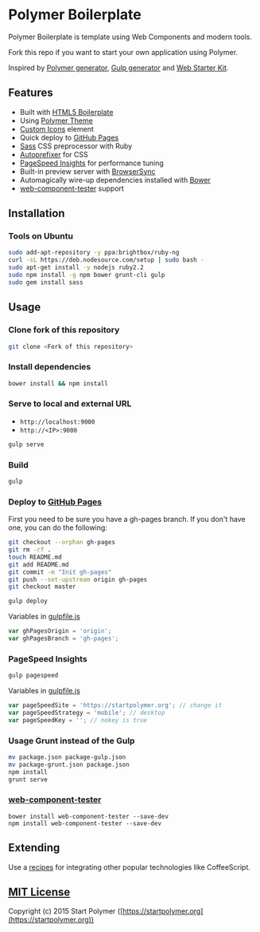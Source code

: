 # Polymer Boilerplate

Polymer Boilerplate is template using Web Components and modern tools.

Fork this repo if you want to start your own application using Polymer.

Inspired by [Polymer generator](https://github.com/yeoman/generator-polymer),
[Gulp generator](https://github.com/yeoman/generator-gulp-webapp) and
[Web Starter Kit](https://github.com/google/web-starter-kit).

## Features

- Built with [HTML5 Boilerplate](https://html5boilerplate.com)
- Using [Polymer Theme](https://github.com/StartPolymer/polymer-theme)
- [Custom Icons](https://github.com/StartPolymer/polymer-boilerplate/blob/master/app/elements/custom-icons/custom-icons.html) element
- Quick deploy to [GitHub Pages](https://pages.github.com)
- [Sass](http://sass-lang.com) CSS preprocessor with Ruby
- [Autoprefixer](https://github.com/postcss/autoprefixer) for CSS
- [PageSpeed Insights](https://developers.google.com/speed/docs/insights/about) for performance tuning
- Built-in preview server with [BrowserSync](http://www.browsersync.io)
- Automagically wire-up dependencies installed with [Bower](http://bower.io)
- [web-component-tester](https://github.com/Polymer/web-component-tester) support

## Installation

### Tools on Ubuntu

```sh
sudo add-apt-repository -y ppa:brightbox/ruby-ng
curl -sL https://deb.nodesource.com/setup | sudo bash -
sudo apt-get install -y nodejs ruby2.2
sudo npm install -g npm bower grunt-cli gulp
sudo gem install sass
```

## Usage

### Clone fork of this repository

```sh
git clone <Fork of this repository>
```

### Install dependencies

```sh
bower install && npm install
```

### Serve to local and external URL

- `http://localhost:9000`
- `http://<IP>:9000`

```sh
gulp serve
```

### Build

```sh
gulp
```

### Deploy to [GitHub Pages](https://pages.github.com)

First you need to be sure you have a gh-pages branch. If you don't have one, you can do the following:

```sh
git checkout --orphan gh-pages
git rm -rf .
touch README.md
git add README.md
git commit -m "Init gh-pages"
git push --set-upstream origin gh-pages
git checkout master
```

```sh
gulp deploy
```

Variables in [gulpfile.js](https://github.com/StartPolymer/polymer-boilerplate/blob/master/gulpfile.js)

```javascript
var ghPagesOrigin = 'origin';
var ghPagesBranch = 'gh-pages';
```

### PageSpeed Insights

```sh
gulp pagespeed
```

Variables in [gulpfile.js](https://github.com/StartPolymer/polymer-boilerplate/blob/master/gulpfile.js)

```javascript
var pageSpeedSite = 'https://startpolymer.org'; // change it
var pageSpeedStrategy = 'mobile'; // desktop
var pageSpeedKey = ''; // nokey is true
```

### Usage Grunt instead of the Gulp

```sh
mv package.json package-gulp.json
mv package-grunt.json package.json
npm install
grunt serve
```

### [web-component-tester](https://github.com/Polymer/web-component-tester)

```
bower install web-component-tester --save-dev
npm install web-component-tester --save-dev
```

## Extending

Use a [recipes](https://github.com/yeoman/generator-gulp-webapp/blob/master/docs/recipes/README.md)
for integrating other popular technologies like CoffeeScript.

## [MIT License](https://github.com/StartPolymer/polymer-boilerplate/blob/master/LICENSE)

Copyright (c) 2015 Start Polymer ([https://startpolymer.org](https://startpolymer.org))

